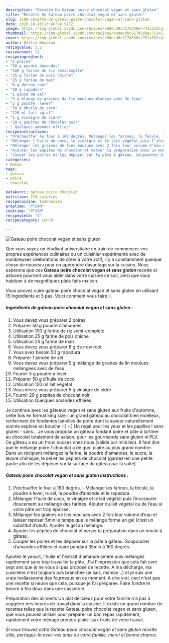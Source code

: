 ```yaml
---
description: "Recette De Gateau poire chocolat vegan et sans gluten"
title: "Recette De Gateau poire chocolat vegan et sans gluten"
slug: 1108-recette-de-gateau-poire-chocolat-vegan-et-sans-gluten
date: 2020-10-10T13:46:04.917Z
image: https://img-global.cpcdn.com/recipes/b60ecd0c317d3d8e/751x532cq70/gateau-poire-chocolat-vegan-et-sans-gluten-photo-principale-de-la-recette.jpg
thumbnail: https://img-global.cpcdn.com/recipes/b60ecd0c317d3d8e/751x532cq70/gateau-poire-chocolat-vegan-et-sans-gluten-photo-principale-de-la-recette.jpg
cover: https://img-global.cpcdn.com/recipes/b60ecd0c317d3d8e/751x532cq70/gateau-poire-chocolat-vegan-et-sans-gluten-photo-principale-de-la-recette.jpg
author: Hattie Houston
ratingvalue: 3.2
reviewcount: 11
recipeingredient:
- "2 poires"
- "50 g poudre damandes"
- "100 g farine de riz semicomplte"
- "25 g farine de pois chiche"
- "25 g farine de mas"
- "8 g darrow root"
- "50 g rapadura"
- "1 pince de sel"
- "5 g mlange de graines de lin moulues mlanges avec de leau"
- "5 g poudre  lever"
- "50 g dhuile de coco"
- "120 ml lait vgtal"
- "5 g vinaigre de cidre"
- "20 g pepites de chocolat noir"
- " Quelques amandes effiles"
recipeinstructions:
- "Préchauffer le four à 160 degrés. Mélanger les farines, la fécule, la poudre à lever, le sel, la poudre d’amande et le rapadura."
- "Mélanger l’huile de coco, le vinaigre et le lait végétal puis l’incorporer doucement au mélange des farines. Ajouter du lait végétal ou de l’eau si votre pâte est trop épaisse."
- "Mélanger les graines de lins moulues avec 2 fois leur volume d’eau et laisser reposer 5min le temps que le mélange forme un gel (c’est un substitut d’oeuf). Ajouter le gel au mélange."
- "Ajouter les pépites de chocolat et verser la préparation dans un moule à gâteau."
- "Couper les poires et les déposer sur la pâte à gâteau. Soupoudrer d’amandes effilées et cuire pendant 35min à 160 degrés."
categories:
- Resep
tags:
- gateau
- poire
- chocolat

katakunci: gateau poire chocolat 
nutrition: 274 calories
recipecuisine: Indonesian
preptime: "PT24M"
cooktime: "PT32M"
recipeyield: "1"
recipecategory: Lunch

---
```



![Gateau poire chocolat vegan et sans gluten](https://img-global.cpcdn.com/recipes/b60ecd0c317d3d8e/751x532cq70/gateau-poire-chocolat-vegan-et-sans-gluten-photo-principale-de-la-recette.jpg)

Que vous soyez un étudiant universitaire en train de commencer vos propres expériences culinaires ou un cuisinier expérimenté avec de nombreuses célébrations de dîner à votre actif, il y a constamment quelque chose de nouveau pour en apprendre davantage sur la cuisine. Nous espérons que ces <strong> Gateau poire chocolat vegan et sans gluten </strong> recette et astuces pourront vous aider dans votre cuisine ce soir, ainsi que vous habituer à de magnifiques plats faits maison.

<!--inarticleads1-->

Vous pouvez cuire gateau poire chocolat vegan et sans gluten en utilisant 15 Ingrédients et 5 pas. Voici comment vous faire il.

##### Ingrédients de gateau poire chocolat vegan et sans gluten :

1. Vous devez vous préparer 2 poires
1. Préparer 50 g poudre d’amandes
1. Utilisation 100 g farine de riz semi-complète
1. Utilisation 25 g farine de pois chiche
1. Utilisation 25 g farine de maïs
1. Vous devez vous préparer 8 g d’arrow root
1. Vous avez besoin 50 g rapadura
1. Préparer 1 pincée de sel
1. Vous devez vous préparer 5 g mélange de graines de lin moulues mélangées avec de l’eau
1. Fournir 5 g poudre à lever
1. Préparer 50 g d’huile de coco
1. Utilisation 120 ml lait végétal
1. Vous devez vous préparer 5 g vinaigre de cidre
1. Fournir 20 g pepites de chocolat noir
1. Utilisation  Quelques amandes effilées


Je continue avec les gâteaux vegan et sans gluten aux fruits d&#39;automne, cette fois en format king size : un grand gâteau au chocolat bien moelleux, renfermant de fondantes lamelles de poire dont la saveur naturellement sucrée explose en bouche :-) :-) Un régal pour les yeux et les papilles ! sans gluten - sans… Je vous propose un gâteau fondant poire et pâte à tartiner au chocolat totalement de saison, pour les gourmands sans gluten ni PLV. Ce gâteau a eu un franc succès chez nous (validé par mini bio). Il faut dire que le mélange poire / chocolat a de quoi plaire au plus grand nombre. Dans un récipient mélangez la farine, la poudre d&#39;amandes, le sucre, la levure chimique, le sel et les pépites de chocolat (gardez-en une petite partie afin de les déposer sur la surface du gâteau par la suite). 

<!--inarticleads2-->

##### Gateau poire chocolat vegan et sans gluten instructions :

1. Préchauffer le four à 160 degrés. - Mélanger les farines, la fécule, la poudre à lever, le sel, la poudre d’amande et le rapadura.
1. Mélanger l’huile de coco, le vinaigre et le lait végétal puis l’incorporer doucement au mélange des farines. Ajouter du lait végétal ou de l’eau si votre pâte est trop épaisse.
1. Mélanger les graines de lins moulues avec 2 fois leur volume d’eau et laisser reposer 5min le temps que le mélange forme un gel (c’est un substitut d’oeuf). Ajouter le gel au mélange.
1. Ajouter les pépites de chocolat et verser la préparation dans un moule à gâteau.
1. Couper les poires et les déposer sur la pâte à gâteau. Soupoudrer d’amandes effilées et cuire pendant 35min à 160 degrés.


Ajoutez le yaourt, l&#39;huile et l&#39;extrait d&#39;amande amère puis mélangez rapidement sans trop travailler la pâte. J&#39;ai l&#39;impression que cela fait cent sept ans que je ne vous ai pas proposé de recette. A ma décharge, ma cuisinière n&#39;est toujours pas branchée (je sais, maman…) et je suis une vraie mollassonne des fourneaux en ce moment. A dire vrai, ceci n&#39;est pas une recette si neuve que cela, puisque je l&#39;ai préparée. Faire fondre le beurre à feu doux dans une casserole. 

<!--inarticleads1-->

<p>
Préparation des aliments Un plat délicieux pour votre famille n'a pas à suggérer des heures de travail dans la cuisine. Il existe un grand nombre de recettes telles que la recette Gateau poire chocolat vegan et sans gluten, que vous pouvez utiliser pour préparer un bon repas rapidement, rapidement votre ménage prendra plaisir aux fruits de votre travail.
</p>

<p>
<i>Si vous trouvez cette Gateau poire chocolat vegan et sans gluten recette utile, partagez-la avec vos amis ou votre famille, merci et bonne chance.</i>
</p>
